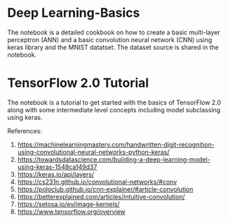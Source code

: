# Deep Learning-Basics

The notebook is a detailed cookbook on how to create a basic multi-layer perceptron (ANN) and a basic convolution neural network (CNN) using keras library and the MNIST datatset. The dataset source is shared in the notebook.

# TensorFlow 2.0 Tutorial

The notebook is a tutorial to get started with the basics of TensorFlow 2.0 along with some intermediate level concepts including model subclassing using keras. 

References:

1. https://machinelearningmastery.com/handwritten-digit-recognition-using-convolutional-neural-networks-python-keras/
3. https://towardsdatascience.com/building-a-deep-learning-model-using-keras-1548ca149d37
4. https://keras.io/api/layers/
5. https://cs231n.github.io/convolutional-networks/#conv
6. https://poloclub.github.io/cnn-explainer/#article-convolution
7. https://betterexplained.com/articles/intuitive-convolution/
8. https://setosa.io/ev/image-kernels/
9. https://www.tensorflow.org/overview
